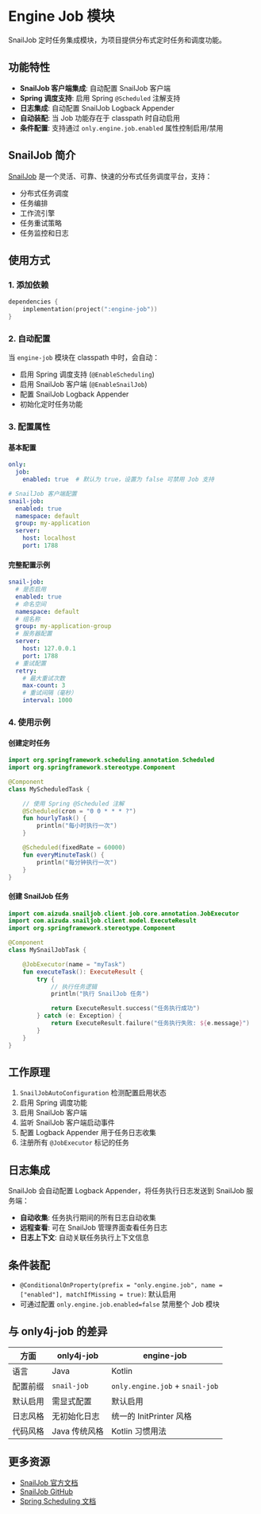 # Engine Job 模块

SnailJob 定时任务集成模块，为项目提供分布式定时任务和调度功能。

## 功能特性

- **SnailJob 客户端集成**: 自动配置 SnailJob 客户端
- **Spring 调度支持**: 启用 Spring `@Scheduled` 注解支持
- **日志集成**: 自动配置 SnailJob Logback Appender
- **自动装配**: 当 Job 功能存在于 classpath 时自动启用
- **条件配置**: 支持通过 `only.engine.job.enabled` 属性控制启用/禁用

## SnailJob 简介

[SnailJob](https://snailjob.opensnail.com/) 是一个灵活、可靠、快速的分布式任务调度平台，支持：

- 分布式任务调度
- 任务编排
- 工作流引擎
- 任务重试策略
- 任务监控和日志

## 使用方式

### 1. 添加依赖

```kotlin
dependencies {
    implementation(project(":engine-job"))
}
```

### 2. 自动配置

当 `engine-job` 模块在 classpath 中时，会自动：

- 启用 Spring 调度支持 (`@EnableScheduling`)
- 启用 SnailJob 客户端 (`@EnableSnailJob`)
- 配置 SnailJob Logback Appender
- 初始化定时任务功能

### 3. 配置属性

#### 基本配置

```yaml
only:
  job:
    enabled: true  # 默认为 true，设置为 false 可禁用 Job 支持

# SnailJob 客户端配置
snail-job:
  enabled: true
  namespace: default
  group: my-application
  server:
    host: localhost
    port: 1788
```

#### 完整配置示例

```yaml
snail-job:
  # 是否启用
  enabled: true
  # 命名空间
  namespace: default
  # 组名称
  group: my-application-group
  # 服务器配置
  server:
    host: 127.0.0.1
    port: 1788
  # 重试配置
  retry:
    # 最大重试次数
    max-count: 3
    # 重试间隔（毫秒）
    interval: 1000
```

### 4. 使用示例

#### 创建定时任务

```kotlin
import org.springframework.scheduling.annotation.Scheduled
import org.springframework.stereotype.Component

@Component
class MyScheduledTask {

    // 使用 Spring @Scheduled 注解
    @Scheduled(cron = "0 0 * * * ?")
    fun hourlyTask() {
        println("每小时执行一次")
    }

    @Scheduled(fixedRate = 60000)
    fun everyMinuteTask() {
        println("每分钟执行一次")
    }
}
```

#### 创建 SnailJob 任务

```kotlin
import com.aizuda.snailjob.client.job.core.annotation.JobExecutor
import com.aizuda.snailjob.client.model.ExecuteResult
import org.springframework.stereotype.Component

@Component
class MySnailJobTask {

    @JobExecutor(name = "myTask")
    fun executeTask(): ExecuteResult {
        try {
            // 执行任务逻辑
            println("执行 SnailJob 任务")

            return ExecuteResult.success("任务执行成功")
        } catch (e: Exception) {
            return ExecuteResult.failure("任务执行失败: ${e.message}")
        }
    }
}
```

## 工作原理

1. `SnailJobAutoConfiguration` 检测配置启用状态
2. 启用 Spring 调度功能
3. 启用 SnailJob 客户端
4. 监听 SnailJob 客户端启动事件
5. 配置 Logback Appender 用于任务日志收集
6. 注册所有 `@JobExecutor` 标记的任务

## 日志集成

SnailJob 会自动配置 Logback Appender，将任务执行日志发送到 SnailJob 服务端：

- **自动收集**: 任务执行期间的所有日志自动收集
- **远程查看**: 可在 SnailJob 管理界面查看任务日志
- **日志上下文**: 自动关联任务执行上下文信息

## 条件装配

- `@ConditionalOnProperty(prefix = "only.engine.job", name = ["enabled"], matchIfMissing = true)`: 默认启用
- 可通过配置 `only.engine.job.enabled=false` 禁用整个 Job 模块

## 与 only4j-job 的差异

| 方面   | only4j-job  | engine-job                      |
|------|-------------|---------------------------------|
| 语言   | Java        | Kotlin                          |
| 配置前缀 | `snail-job` | `only.engine.job` + `snail-job` |
| 默认启用 | 需显式配置       | 默认启用                            |
| 日志风格 | 无初始化日志      | 统一的 InitPrinter 风格              |
| 代码风格 | Java 传统风格   | Kotlin 习惯用法                     |

## 更多资源

- [SnailJob 官方文档](https://snailjob.opensnail.com/)
- [SnailJob GitHub](https://github.com/aizuda/snail-job)
- [Spring Scheduling 文档](https://docs.spring.io/spring-framework/docs/current/reference/html/integration.html#scheduling)
